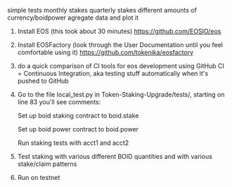simple tests
	monthly stakes
	quarterly stakes
	different amounts of currency/boidpower
	agregate data and plot it

1. Install EOS (this took about 30 minutes)
https://github.com/EOSIO/eos

2. Install EOSFactory (look through the User Documentation until you feel comfortable using it)
https://github.com/tokenika/eosfactory

3. do a quick comparison of CI tools for eos development using GitHub
	CI = Continuous Integration, aka testing stuff automatically when it's pushed to GitHub

4. Go to the file local_test.py in Token-Staking-Upgrade/tests/, starting on line 83 you'll see comments:

	Set up boid staking contract to boid.stake

	Set up boid power contract to boid.power

	Run staking tests with acct1 and acct2

5. Test staking with various different BOID quantities and with various stake/claim patterns

6. Run on testnet

